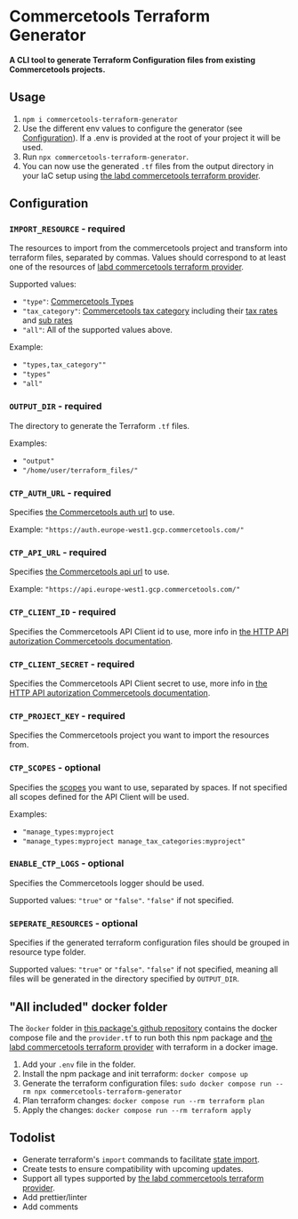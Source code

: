 # Commercetools Terraform Generator

**A CLI tool to generate Terraform Configuration files from existing Commercetools projects.**

## Usage
1. `npm i commercetools-terraform-generator`
2. Use the different env values to configure the generator (see [Configuration](#configuration)). If a .env is provided at the root of your project it will be used.
3. Run `npx commercetools-terraform-generator`.
4. You can now use the generated `.tf` files from the output directory in your IaC setup using [the labd commercetools terraform provider](https://registry.terraform.io/providers/labd/commercetools/latest/).

## Configuration

### `IMPORT_RESOURCE` - required
The resources to import from the commercetools project and transform into terraform files, separated by commas.
Values should correspond to at least one of the resources of [labd commercetools terraform provider](https://registry.terraform.io/providers/labd/commercetools/latest/docs).

Supported values:
- `"type"`: [Commercetools Types](https://docs.commercetools.com/api/projects/types)
- `"tax_category"`: [Commercetools tax category](https://docs.commercetools.com/api/projects/taxCategories) including their [tax rates](https://docs.commercetools.com/api/projects/taxCategories#taxrate) and [sub rates](https://docs.commercetools.com/api/projects/taxCategories#subrate)
- `"all"`: All of the supported values above.

Example: 
- `"types,tax_category""`
- `"types"`
- `"all"`

### `OUTPUT_DIR` - required
The directory to generate the Terraform `.tf` files.

Examples:
- `"output"`
- `"/home/user/terraform_files/"`

### `CTP_AUTH_URL` - required
Specifies [the Commercetools auth url](https://docs.commercetools.com/api/authorization#request-an-access-token-using-the-composable-commerce-oauth-20-service) to use.

Example: `"https://auth.europe-west1.gcp.commercetools.com/"`

### `CTP_API_URL` - required
Specifies [the Commercetools api url](https://docs.commercetools.com/api/general-concepts#hosts) to use.

Example: `"https://api.europe-west1.gcp.commercetools.com/"`

### `CTP_CLIENT_ID` - required
Specifies the Commercetools API Client id to use, more info in [the HTTP API autorization Commercetools documentation](https://docs.commercetools.com/api/authorization).

### `CTP_CLIENT_SECRET` - required
Specifies the Commercetools API Client secret to use, more info in [the HTTP API autorization Commercetools documentation](https://docs.commercetools.com/api/authorization).

### `CTP_PROJECT_KEY` - required
Specifies the Commercetools project you want to import the resources from.

### `CTP_SCOPES` - optional
Specifies the [scopes](https://docs.commercetools.com/api/scopes) you want to use, separated by spaces.
If not specified all scopes defined for the API Client will be used.

Examples:
- `"manage_types:myproject`
- `"manage_types:myproject manage_tax_categories:myproject"`

### `ENABLE_CTP_LOGS` - optional
Specifies the Commercetools logger should be used.

Supported values: `"true"` or `"false"`. `"false"` if not specified.

### `SEPERATE_RESOURCES` - optional
Specifies if the generated terraform configuration files should be grouped in resource type folder.

Supported values: `"true"` or `"false"`. `"false"` if not specified, meaning all files will be generated in the directory specified by `OUTPUT_DIR`.

## "All included" docker folder
The ̀`docker` folder in [this package's github repository](https://github.com/pmaldera/commercetools-terraform-generator) contains the docker compose file and the `provider.tf` to run both this npm package and [the labd commercetools terraform provider](https://registry.terraform.io/providers/labd/commercetools/latest/) with terraform in a docker image.

1. Add your `.env` file in the folder.
2. Install the npm package and init terraform: `docker compose up`
3. Generate the terraform configuration files: `sudo docker compose run --rm npx commercetools-terraform-generator`
4. Plan terraform changes: `docker compose run --rm terraform plan`
5. Apply the changes: `docker compose run --rm terraform apply`

## Todolist
- Generate terraform's `import` commands to facilitate [state import](https://registry.terraform.io/providers/labd/commercetools/latest/docs/guides/state-import).
- Create tests to ensure compatibility with upcoming updates.
- Support all types supported by [the labd commercetools terraform provider](https://registry.terraform.io/providers/labd/commercetools/latest/).
- Add prettier/linter
- Add comments